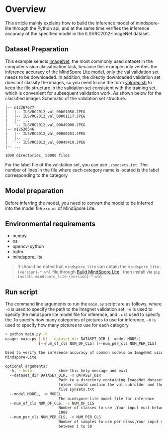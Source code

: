 # Overview

This article mainly explains how to build the inference model of mindspore-lite through the Python api, and at the same time verifies the inference accuracy of the specified model in the ILSVRC2012-ImageNet dataset.

## Dataset Preparation

This example selects [ImageNet](https://image-net.org/challenges/LSVRC/2012/), the most commonly used dataset in the computer vision classification task, because this example only verifies the inference accuracy of the MindSpore Lite model, only the val validation set needs to be downloaded. In addition, the directly downloaded validation set does not classify the images, so you need to use the form [valprep.sh](https://raw.githubusercontent.com/soumith/imagenetloader.torch/master/valprep.sh) to keep the file structure in the validation set consistent with the training set, which is convenient for subsequent validation work. As shown below for the classified images Schematic of the validation set structure.

```text
|-- n12267677
|   |-- ILSVRC2012_val_00001058.JPEG
|   |-- ILSVRC2012_val_00001117.JPEG
|   |-- ...
|   `-- ILSVRC2012_val_00049900.JPEG
|-- n12620546
|   |-- ILSVRC2012_val_00000251.JPEG
|   |-- ...
|   `-- ILSVRC2012_val_00048419.JPEG
|-- ...

1000 directories, 50000 files
```

For the label file of the validation set, you can use `./synsets.txt`. The number of lines in the file where each category name is located is the label corresponding to the category

## Model preparation

Before inferring the model, you need to convert the model to be inferred into the model file `xxx.ms` of MindSpore Lite.

## Environmental requirements

* numpy
* os
* opencv-python
* tqdm
* mindspore_lite

>It should be noted that `mindspore_lite` can obtain the `mindspore_lite-{version}-*.whl` file through [Build MindSpore Lite](https://www.mindspore.cn/lite/docs/en/master/build/build.html) , then install via `pip install mindspore_lite-{version}-*.whl`

## Run script

The command line arguments to run the `main.py` script are as follows, where `-d` is used to specify the path to the Imagnet validation set, `-m` is used to specify the mindspore lite model file for inference, and `-c` is used to specify the To specify how many categories of pictures to use for inference, `-n` is used to specify how many pictures to use for each category

```bash
> python main.py -h
usage: main.py [-h] --dataset_dir DATASET_DIR [--model MODEL]
               [--num_of_cls NUM_OF_CLS] [--num_per_cls NUM_PER_CLS]

Used to verify the inference accuracy of common models on ImageNet using
Mindspore-Lite

optional arguments:
  -h, --help            show this help message and exit
  --dataset_dir DATASET_DIR, -d DATASET_DIR
                        Path to a directory containing ImageNet dataset. This
                        folder should contain the val subfolder and the label
                        file synsets.txt
  --model MODEL, -m MODEL
                        The mindspore-lite model file for inference
  --num_of_cls NUM_OF_CLS, -c NUM_OF_CLS
                        Number of classes to use ,Your input must between 1 to
                        1000
  --num_per_cls NUM_PER_CLS, -n NUM_PER_CLS
                        Number of samples to use per class,Your input must
                        between 1 to 50
```